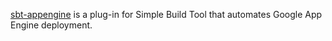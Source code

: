[sbt-appengine](https://github.com/sbt/sbt-appengine) is a plug-in for Simple Build Tool that automates Google App Engine deployment.
